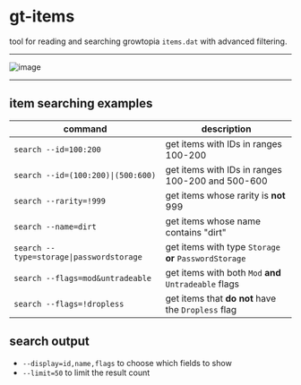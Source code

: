 # gt-items
tool for reading and searching growtopia `items.dat` with advanced filtering.

---

![image](https://github.com/user-attachments/assets/645c0d60-d068-47c3-851a-abbcd2630663)

---

##  item searching examples

| command | description |
|------------------------------------------------------------|----------------------------------------------------------|
| `search --id=100:200`                                      | get items with IDs in ranges 100-200                     |
| `search --id=(100:200)\|(500:600)`                         | get items with IDs in ranges 100-200 and 500-600         |
| `search --rarity=!999`                                     | get items whose rarity is **not** 999                    |
| `search --name=dirt`                                       | get items whose name contains "dirt"                     |
| `search --type=storage\|passwordstorage`                   | get items with type `Storage` **or** `PasswordStorage`   |
| `search --flags=mod&untradeable`                           | get items with both `Mod` **and** `Untradeable` flags    |
| `search --flags=!dropless`                                 | get items that **do not** have the `Dropless` flag       |

## search output

- `--display=id,name,flags` to choose which fields to show
- `--limit=50` to limit the result count

